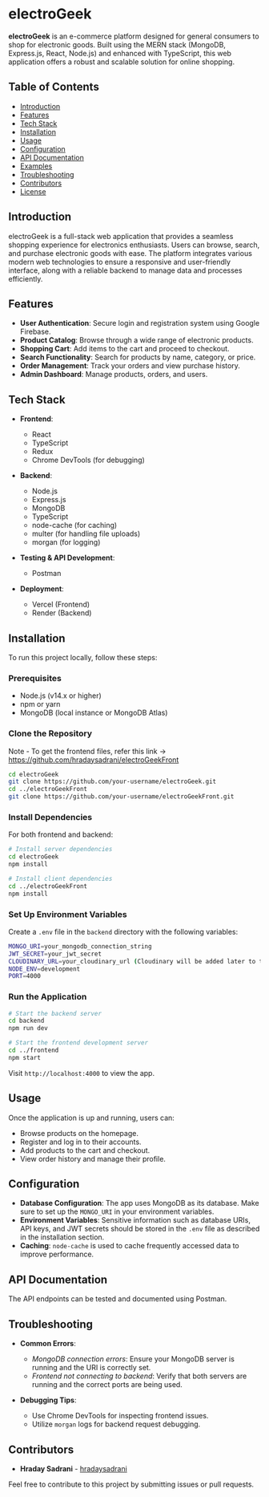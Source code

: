 
# electroGeek

**electroGeek** is an e-commerce platform designed for general consumers to shop for electronic goods. Built using the MERN stack (MongoDB, Express.js, React, Node.js) and enhanced with TypeScript, this web application offers a robust and scalable solution for online shopping.

## Table of Contents

- [Introduction](#introduction)
- [Features](#features)
- [Tech Stack](#tech-stack)
- [Installation](#installation)
- [Usage](#usage)
- [Configuration](#configuration)
- [API Documentation](#api-documentation)
- [Examples](#examples)
- [Troubleshooting](#troubleshooting)
- [Contributors](#contributors)
- [License](#license)

## Introduction

electroGeek is a full-stack web application that provides a seamless shopping experience for electronics enthusiasts. Users can browse, search, and purchase electronic goods with ease. The platform integrates various modern web technologies to ensure a responsive and user-friendly interface, along with a reliable backend to manage data and processes efficiently.

## Features

- **User Authentication**: Secure login and registration system using Google Firebase.
- **Product Catalog**: Browse through a wide range of electronic products.
- **Shopping Cart**: Add items to the cart and proceed to checkout.
- **Search Functionality**: Search for products by name, category, or price.
- **Order Management**: Track your orders and view purchase history.
- **Admin Dashboard**: Manage products, orders, and users.

## Tech Stack

- **Frontend**:
  - React
  - TypeScript
  - Redux
  - Chrome DevTools (for debugging)
  
- **Backend**:
  - Node.js
  - Express.js
  - MongoDB
  - TypeScript
  - node-cache (for caching)
  - multer (for handling file uploads)
  - morgan (for logging)
  
- **Testing & API Development**:
  - Postman

- **Deployment**:
  - Vercel (Frontend)
  - Render (Backend)

## Installation

To run this project locally, follow these steps:

### Prerequisites

- Node.js (v14.x or higher)
- npm or yarn
- MongoDB (local instance or MongoDB Atlas)

### Clone the Repository
Note - To get the frontend files, refer this link -> https://github.com/hradaysadrani/electroGeekFront

```bash
cd electroGeek
git clone https://github.com/your-username/electroGeek.git
cd ../electroGeekFront
git clone https://github.com/your-username/electroGeekFront.git

```

### Install Dependencies

For both frontend and backend:

```bash
# Install server dependencies
cd electroGeek
npm install

# Install client dependencies
cd ../electroGeekFront
npm install
```

### Set Up Environment Variables

Create a `.env` file in the `backend` directory with the following variables:

```bash
MONGO_URI=your_mongodb_connection_string
JWT_SECRET=your_jwt_secret
CLOUDINARY_URL=your_cloudinary_url (Cloudinary will be added later to the project)
NODE_ENV=development
PORT=4000
```

### Run the Application

```bash
# Start the backend server
cd backend
npm run dev

# Start the frontend development server
cd ../frontend
npm start
```

Visit `http://localhost:4000` to view the app.

## Usage

Once the application is up and running, users can:

- Browse products on the homepage.
- Register and log in to their accounts.
- Add products to the cart and checkout.
- View order history and manage their profile.

## Configuration

- **Database Configuration**: The app uses MongoDB as its database. Make sure to set up the `MONGO_URI` in your environment variables.
- **Environment Variables**: Sensitive information such as database URIs, API keys, and JWT secrets should be stored in the `.env` file as described in the installation section.
- **Caching**: `node-cache` is used to cache frequently accessed data to improve performance.

## API Documentation

The API endpoints can be tested and documented using Postman.

## Troubleshooting

- **Common Errors**:
  - *MongoDB connection errors*: Ensure your MongoDB server is running and the URI is correctly set.
  - *Frontend not connecting to backend*: Verify that both servers are running and the correct ports are being used.

- **Debugging Tips**:
  - Use Chrome DevTools for inspecting frontend issues.
  - Utilize `morgan` logs for backend request debugging.

## Contributors

- **Hraday Sadrani** - [hradaysadrani](https://github.com/hradaysadrani)

Feel free to contribute to this project by submitting issues or pull requests.
